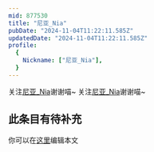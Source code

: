```yaml
---
mid: 877530
title: "尼亚_Nia"
pubDate: "2024-11-04T11:22:11.585Z"
updatedDate: "2024-11-04T11:22:11.585Z"
profile:
  {
    Nickname: ["尼亚_Nia"],
  }
---
```


关注[尼亚_Nia](https://space.bilibili.com/877530)谢谢喵~ 关注[尼亚_Nia](https://space.bilibili.com/877530)谢谢喵~

## 此条目有待补充
你可以在[这里](https://github.com/Yuhanawa/VTuber.ICU-Content/edit/master/v/尼亚_Nia/index.md)编辑本文
